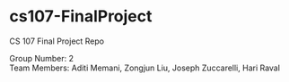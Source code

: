 # cs107-FinalProject
CS 107 Final Project Repo

Group Number: 2  
Team Members: Aditi Memani, Zongjun Liu, Joseph Zuccarelli, Hari Raval
